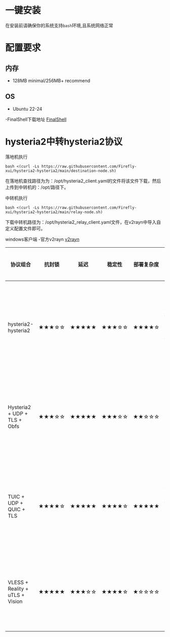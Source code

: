 # 一键安装
在安装前请确保你的系统支持`bash`环境,且系统网络正常  


# 配置要求  
## 内存  
- 128MB minimal/256MB+ recommend  
## OS  
- Ubuntu 22-24

-FinalShell下载地址 [FinalShell](https://dl.hostbuf.com/finalshell3/finalshell_windows_x64.exe)

# hysteria2中转hysteria2协议

落地机执行
```
bash <(curl -Ls https://raw.githubusercontent.com/Firefly-xui/hysteria2-hysteria2/main/destination-node.sh)
```  
在落地机查找路径为为：/opt/hysteria2_client.yaml的文件将该文件下载，然后上传到中转机的：/opt/路径下。

中转机执行
```
bash <(curl -Ls https://raw.githubusercontent.com/Firefly-xui/hysteria2-hysteria2/main/relay-node.sh)
```  
下载中转机路径为：/opt/hysteria2_relay_client.yaml文件，在v2rayn中导入自定义配置文件即可。

windows客户端
-官方v2rayn [v2rayn](https://github.com/Firefly-xui/hysteria2-hysteria2/releases/download/hysteria2-hysteria2/v2rayN-windows-64.zip)

| 协议组合                            | 抗封锁   | 延迟    | 稳定性   | 部署复杂度 | 适用建议       |
| ------------------------------- | ----- | ----- | ----- | ----- | ---------- |
| hysteria2-hysteria2   | ★★★☆☆ | ★★★★★ | ★★★☆☆ | ★★★★☆ | 稳定直播低延迟低卡顿场景 |
| Hysteria2 + UDP + TLS + Obfs    | ★★★☆☆ | ★★★★★ | ★★★☆☆ | ★★☆☆☆ | 电影流媒体等大流量场景 |
| TUIC + UDP + QUIC + TLS         | ★★★★☆ | ★★★★★ | ★★★★☆ | ★★★★★ | 游戏直播等低延迟场景场景 |
| VLESS + Reality + uTLS + Vision | ★★★★★ | ★★★☆☆ | ★★★★☆ | ★☆☆☆☆ | 安全可靠长期稳定场景     |
